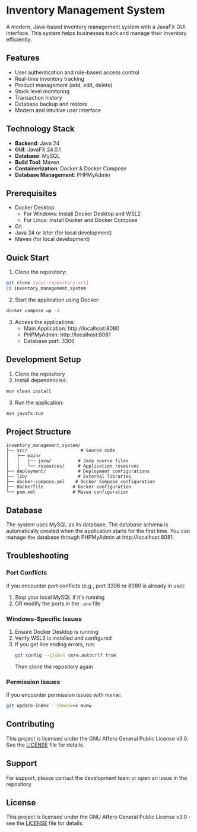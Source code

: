 # Inventory Management System

A modern, Java-based inventory management system with a JavaFX GUI interface. This system helps businesses track and manage their inventory efficiently.

## Features

- User authentication and role-based access control
- Real-time inventory tracking
- Product management (add, edit, delete)
- Stock level monitoring
- Transaction history
- Database backup and restore
- Modern and intuitive user interface

## Technology Stack

- **Backend**: Java 24
- **GUI**: JavaFX 24.0.1
- **Database**: MySQL
- **Build Tool**: Maven
- **Containerization**: Docker & Docker Compose
- **Database Management**: PHPMyAdmin

## Prerequisites

- Docker Desktop
  - For Windows: Install Docker Desktop and WSL2
  - For Linux: Install Docker and Docker Compose
- Git
- Java 24 or later (for local development)
- Maven (for local development)

## Quick Start

1. Clone the repository:
```bash
git clone [your-repository-url]
cd inventory_management_system
```

2. Start the application using Docker:
```bash
docker compose up -d
```

3. Access the applications:
   - Main Application: http://localhost:8080
   - PHPMyAdmin: http://localhost:8081
   - Database port: 3306

## Development Setup

1. Clone the repository
2. Install dependencies:
```bash
mvn clean install
```

3. Run the application:
```bash
mvn javafx:run
```

## Project Structure

```
inventory_management_system/
├── src/                    # Source code
│   ├── main/
│   │   ├── java/          # Java source files
│   │   └── resources/     # Application resources
├── deployment/            # Deployment configurations
├── lib/                   # External libraries
├── docker-compose.yml    # Docker Compose configuration
├── Dockerfile           # Docker configuration
└── pom.xml              # Maven configuration
```

## Database

The system uses MySQL as its database. The database schema is automatically created when the application starts for the first time. You can manage the database through PHPMyAdmin at http://localhost:8081.

## Troubleshooting

### Port Conflicts
If you encounter port conflicts (e.g., port 3306 or 8080 is already in use):
1. Stop your local MySQL if it's running
2. OR modify the ports in the `.env` file

### Windows-Specific Issues
1. Ensure Docker Desktop is running
2. Verify WSL2 is installed and configured
3. If you get line ending errors, run:
   ```bash
   git config --global core.autocrlf true
   ```
   Then clone the repository again

### Permission Issues
If you encounter permission issues with mvnw:
```bash
git update-index --chmod=+x mvnw
```

## Contributing

This project is licensed under the GNU Affero General Public License v3.0. See the [LICENSE](LICENSE) file for details.

## Support

For support, please contact the development team or open an issue in the repository.

## License

This project is licensed under the GNU Affero General Public License v3.0 - see the [LICENSE](LICENSE) file for details.
